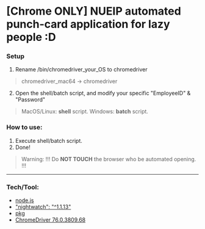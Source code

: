 # [Chrome ONLY] NUEIP automated punch-card application for lazy people :D

### Setup

1. Rename /bin/chromedriver_your_OS to chromedriver

> chromedriver_mac64 -> chromedriver

2. Open the shell/batch script, and modify your specific "EmployeeID" & "Password"

> MacOS/Linux: **shell** script.
> Windows: **batch** script.

### How to use:

1. Execute shell/batch script.
2. Done!

> Warning: !!! Do **NOT TOUCH** the browser who be automated opening. !!!

------

### Tech/Tool:

- [node.js](https://nodejs.org/en/)
- ["nightwatch": "^1.1.13"](https://nightwatchjs.org/)
- [pkg](https://www.npmjs.com/package/pkg#detecting-assets-in-source-code)
- [ChromeDriver 76.0.3809.68](https://chromedriver.chromium.org/)

